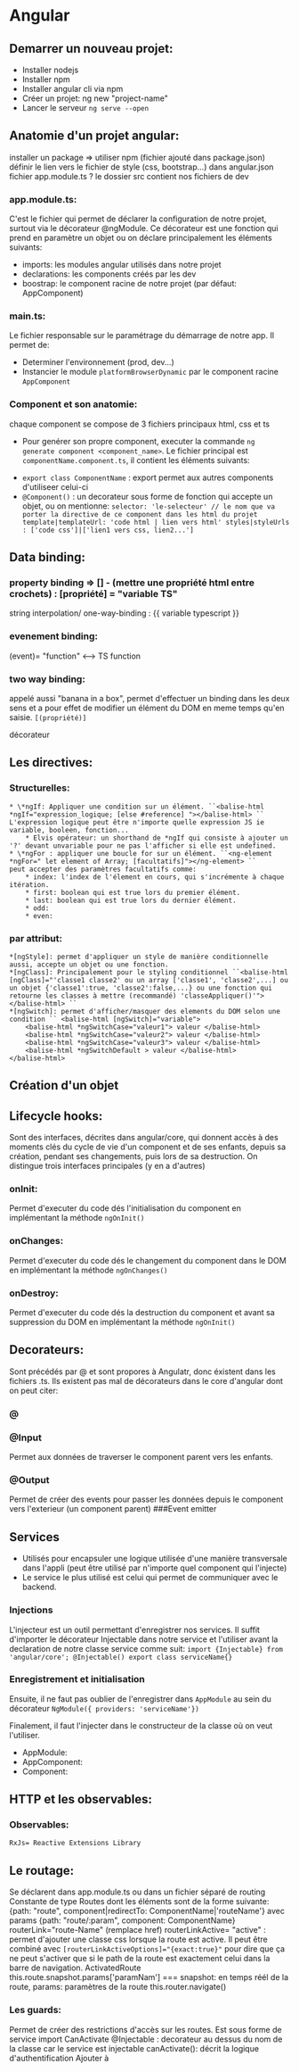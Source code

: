 # Angular

## Demarrer un nouveau projet:

- Installer nodejs
- Installer npm
- Installer angular cli via npm
- Créer un projet: ng new "project-name"
- Lancer le serveur `ng serve --open`

## Anatomie d'un projet angular:

installer un package => utiliser npm (fichier ajouté dans package.json)
définir le lien vers le fichier de style (css, bootstrap...) dans angular.json
fichier app.module.ts ?
le dossier src contient nos fichiers de dev

### app.module.ts:
C'est le fichier qui permet de déclarer la configuration de notre projet, surtout via le décorateur @ngModule. Ce décorateur est une fonction qui prend en paramètre un objet ou on déclare principalement les éléments suivants:
* imports: les modules angular utilisés dans notre projet
* declarations: les components créés par les dev
* boostrap: le component racine de notre projet (par défaut: AppComponent)

### main.ts:
Le fichier responsable sur le paramétrage du démarrage de notre app. Il permet de:
* Determiner l'environnement (prod, dev...)
* Instancier le module `platformBrowserDynamic`  par le component racine `AppComponent`

### Component et son anatomie:

chaque component se compose de 3 fichiers principaux html, css et ts 
- Pour genérer son propre component, executer la commande `ng generate component <component_name>`.
Le fichier principal est ``componentName.component.ts``, il contient les éléments suivants:
 * ``export class ComponentName`` : export permet aux autres components d'utiliseer celui-ci
 * ``@Component()`` : un decorateur sous forme de fonction qui accepte un objet, ou on mentionne:
 	`
 	selector: 'le-selecteur' // le nom que va porter la directive de ce component dans les html du projet
 	template|templateUrl: 'code html | lien vers html'
 	styles|styleUrls : ['code css']|['lien1 vers css, lien2...']
 	`


## Data binding:

### property binding => [] - (mettre une propriété html entre crochets) : [propriété] = "variable TS"
string interpolation/ one-way-binding : {{ variable typescript }}

### evenement binding:
 (event)= "function" <--> TS function 

### two way binding:
appelé aussi "banana in a box", permet d'effectuer un binding dans les deux sens et a pour effet de modifier un élément du DOM en meme temps qu'en saisie. ``[(propriété)]``




décorateur


## Les directives:

### Structurelles:
	* \*ngIf: Appliquer une condition sur un élément. ``<balise-html *ngIf="expression_logique; [else #reference] "></balise-html> ``
	L'expression logique peut être n'importe quelle expression JS ie variable, booleen, fonction...
		* Elvis opérateur: un shorthand de *ngIf qui consiste à ajouter un '?' devant unvariable pour ne pas l'afficher si elle est undefined.
	* \*ngFor : appliquer une boucle for sur un élément. ``<ng-element *ngFor=" let element of Array; [facultatifs]"></ng-element> ``
	peut accepter des paramètres facultatifs comme:
		* index: l'index de l'élement en cours, qui s'incrémente à chaque itération.
		* first: boolean qui est true lors du premier élément.
		* last: boolean qui est true lors du dernier élément.
		* odd:
		* even: 
### par attribut:
	*[ngStyle]: permet d'appliquer un style de manière conditionnelle aussi, accepte un objet ou une fonction.
	*[ngClass]: Principalement pour le styling conditionnel ``<balise-html [ngClass]="'classe1 classe2' ou un array ['classe1', 'classe2',...] ou un objet {'classe1':true, 'classe2':false,...} ou une fonction qui retourne les classes à mettre (recommandé) 'classeAppliquer()'"></balise-html> ``
	*[ngSwitch]: permet d'afficher/masquer des elements du DOM selon une condition `` <balise-html [ngSwitch]="variable">
		<balise-html *ngSwitchCase="valeur1"> valeur </balise-html>
		<balise-html *ngSwitchCase="valeur2"> valeur </balise-html>
		<balise-html *ngSwitchCase="valeur3"> valeur </balise-html>
		<balise-html *ngSwitchDefault > valeur </balise-html>
	</balise-html>


## Création d'un objet
## Lifecycle hooks:
Sont des interfaces, décrites dans angular/core, qui donnent accès à des moments clés du cycle de vie d'un component et de ses enfants, depuis sa création, pendant ses changements, puis lors de sa destruction. On distingue trois interfaces principales (y en a d'autres) 
### onInit:
Permet d'executer du code dés l'initialisation du component en implémentant la méthode ``ngOnInit()``
### onChanges:
Permet d'executer du code dés le changement du component dans le DOM en implémentant la méthode ``ngOnChanges()``
### onDestroy:
Permet d'executer du code dés la destruction du component et avant sa suppression du DOM en implémentant la méthode ``ngOnInit()``
## Decorateurs:
Sont précédés par @ et sont propores à Angulatr, donc éxistent dans les fichiers .ts. Ils existent pas mal de décorateurs dans le core d'angular dont on peut citer:
### @
### @Input
Permet aux données de traverser le component parent vers les enfants.
### @Output
Permet de créer des events pour passer les données depuis le component vers l'exterieur (un component parent)
###Event emitter

## Services
- Utilisés pour encapsuler une logique utilisée d'une manière transversale dans l'appli (peut être utilisé par n'importe quel component qui l'injecte)
- Le service le plus utilisé est celui qui permet de communiquer avec le backend.

### Injections
L'injecteur est un outil permettant d'enregistrer nos services. Il suffit d'importer le décorateur Injectable dans notre service et l'utiliser avant la declaration de notre classe service comme suit:
`import {Injectable} from 'angular/core';
@Injectable()
export class serviceName{}`
### Enregistrement et initialisation
Ensuite, il ne faut pas oublier de l'enregistrer dans ``AppModule`` au sein du décorateur ``NgModule({ providers: 'serviceName'})``

Finalement, il faut l'injecter dans le constructeur de la classe où on veut l'utiliser. 
 * AppModule:
 * AppComponent:
 * Component:

## HTTP et les observables:
### Observables:
	RxJs= Reactive Extensions Library

## Le routage:
Se déclarent dans app.module.ts ou dans un fichier séparé de routing
Constante de type Routes dont les éléments sont de la forme suivante:
{path: "route", component|redirectTo: ComponentName|'routeName'} avec params {path: "route/:param", component: ComponentName}
 <router-outlet></router-outlet>
 routerLink="route-Name" (remplace href)
 routerLinkActive= "active" : permet d'ajouter une classe css lorsque la route est active. Il peut être combiné avec `[routerLinkActiveOptions]="{exact:true}"` pour dire que ça ne peut s'activer que si le path de la route est exactement celui dans la barre de navigation.
 ActivatedRoute 
 this.route.snapshot.params['paramNam'] === snapshot: en temps réél de la route, params: paramètres de la route 
 this.router.navigate()
### Les guards:
Permet de créer des restrictions d'accès sur les routes.
Est sous forme de service
import CanActivate
@Injectable : decorateur au dessus du nom de la classe car le service est injectable
canActivate(): décrit la logique d'authentification
Ajouter à 